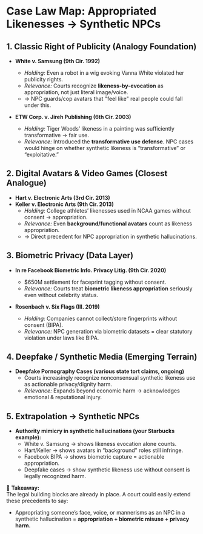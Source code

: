 # Case Law Map: Appropriated Likenesses → Synthetic NPCs

## 1. Classic Right of Publicity (Analogy Foundation)
- **White v. Samsung (9th Cir. 1992)**
  - *Holding:* Even a robot in a wig evoking Vanna White violated her publicity rights.
  - *Relevance:* Courts recognize **likeness-by-evocation** as appropriation, not just literal image/voice.
  - → NPC guards/cop avatars that "feel like" real people could fall under this.

- **ETW Corp. v. Jireh Publishing (6th Cir. 2003)**
  - *Holding:* Tiger Woods’ likeness in a painting was sufficiently transformative → fair use.
  - *Relevance:* Introduced the **transformative use defense**. NPC cases would hinge on whether synthetic likeness is “transformative” or “exploitative.”

## 2. Digital Avatars & Video Games (Closest Analogue)
- **Hart v. Electronic Arts (3rd Cir. 2013)**  
- **Keller v. Electronic Arts (9th Cir. 2013)**
  - *Holding:* College athletes’ likenesses used in NCAA games without consent → appropriation.
  - *Relevance:* Even **background/functional avatars** count as likeness appropriation.
  - → Direct precedent for NPC appropriation in synthetic hallucinations.

## 3. Biometric Privacy (Data Layer)
- **In re Facebook Biometric Info. Privacy Litig. (9th Cir. 2020)**
  - $650M settlement for faceprint tagging without consent.
  - *Relevance:* Courts treat **biometric likeness appropriation** seriously even without celebrity status.

- **Rosenbach v. Six Flags (Ill. 2019)**
  - *Holding:* Companies cannot collect/store fingerprints without consent (BIPA).
  - *Relevance:* NPC generation via biometric datasets = clear statutory violation under laws like BIPA.

## 4. Deepfake / Synthetic Media (Emerging Terrain)
- **Deepfake Pornography Cases (various state tort claims, ongoing)**
  - Courts increasingly recognize nonconsensual synthetic likeness use as actionable privacy/dignity harm.
  - *Relevance:* Expands beyond economic harm → acknowledges emotional & reputational injury.

## 5. Extrapolation → Synthetic NPCs
- **Authority mimicry in synthetic hallucinations (your Starbucks example):**
  - White v. Samsung → shows likeness evocation alone counts.
  - Hart/Keller → shows avatars in “background” roles still infringe.
  - Facebook BIPA → shows biometric capture = actionable appropriation.
  - Deepfake cases → show synthetic likeness use without consent is legally recognized harm.

📌 **Takeaway:**  
The legal building blocks are already in place. A court could easily extend these precedents to say:
- Appropriating someone’s face, voice, or mannerisms as an NPC in a synthetic hallucination = **appropriation + biometric misuse + privacy harm.**
